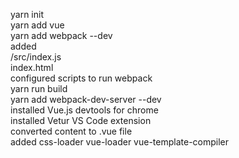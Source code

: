 yarn init  
yarn add vue  
yarn add webpack --dev  
added  
/src/index.js  
index.html  
configured scripts to run webpack  
yarn run build  
yarn add webpack-dev-server --dev  
installed Vue.js devtools for chrome  
installed Vetur VS Code extension  
converted content to .vue file  
added css-loader vue-loader vue-template-compiler  

